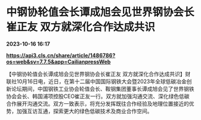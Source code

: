 # 中钢协轮值会长谭成旭会见世界钢协会长崔正友 双方就深化合作达成共识

**2023-10-16 16:17**

**https://api3.cls.cn/share/article/1486786?os=web&sv=7.7.5&app=CailianpressWeb**

【中钢协轮值会长谭成旭会见世界钢协会长崔正友 双方就深化合作达成共识】财联社10月16日电，近日，在第十二届中国国际钢铁大会暨2023年全球低碳冶金创新论坛期间，中国钢铁工业协会轮值会长、鞍钢集团董事长谭成旭会见了世界钢铁协会会长、韩国浦项控股CEO崔正友一行。双方就加强沟通交流、深化绿色低碳合作展开沟通交流。双方一致表示，将充分发挥既往合作经验及地理位置接近的优势，加强互访互通，探索更大的绿色低碳技术及商业合作空间。